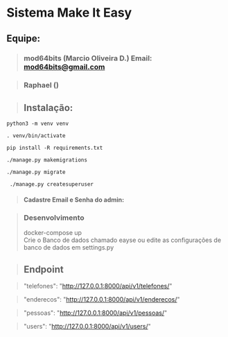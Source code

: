 # Sistema Make It Easy

## Equipe:
> ### mod64bits (Marcio Oliveira D.) Email: mod64bits@gmail.com

> ### Raphael ()

> ## Instalação:

```
python3 -m venv venv
```
```
. venv/bin/activate
```

```
pip install -R requirements.txt
```
```
./manage.py makemigrations 
```
```
./manage.py migrate        
```

```
 ./manage.py createsuperuser
```
> #### Cadastre Email e Senha do admin:

> ### Desenvolvimento
>  docker-compose up  
> Crie o Banco de dados chamado eayse
> ou edite as configurações de banco de dados em settings.py
 
> ## Endpoint

> "telefones": "http://127.0.0.1:8000/api/v1/telefones/"

> "enderecos": "http://127.0.0.1:8000/api/v1/enderecos/"

> "pessoas": "http://127.0.0.1:8000/api/v1/pessoas/"
 

> "users": "http://127.0.0.1:8000/api/v1/users/"

